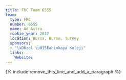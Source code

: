 ```yaml
---
title: FRC Team 6555
team:
  type: FRC
  number: 6555
  name: Ad Astra
  rookie_year: 2017
  location: Bursa, Bursa, Turkey
  sponsors:
  - "\xD6zel \u015Eahinkaya Koleji"
  links:
    Website:
---
```


{% include remove_this_line_and_add_a_paragraph %}